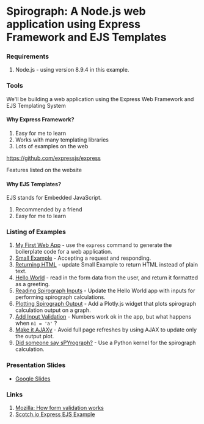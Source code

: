 # Spirograph: A Node.js web application using Express Framework and EJS Templates


### Requirements

1. Node.js - using version 8.9.4 in this example.


### Tools

We'll be building a web application using the Express Web Framework and EJS Templating System


#### Why Express Framework?
1. Easy for me to learn
2. Works with many templating libraries
3. Lots of examples on the web

https://github.com/expressjs/express

Features listed on the website


#### Why EJS Templates?

EJS stands for Embedded JavaScript.

1. Recommended by a friend
2. Easy for me to learn


### Listing of Examples

1. [My First Web App](v1_first_web_app) - use the ```express``` command to generate the boilerplate code for a web application.
2. [Small Example](v2_smaller_example) - Accepting a request and responding.
3. [Returning HTML](v3_return_html) - update Small Example to return HTML instead of plain text.
4. [Hello World](v4_hello_world) - read in the form data from the user, and return it formatted as a greeting.
5. [Reading Spirograph Inputs](v5_spirograph_inputs) - Update the Hello World app with inputs for performing spirograph calculations.
6. [Plotting Spirograph Output](v6_spirograph_outputs) - Add a Plotly.js widget that plots spirograph calculation output on a graph.
7. [Add Input Validation](v7_input_validation) - Numbers work ok in the app, but what happens when ```n1 = 'a'``` ?
8. [Make it AJAXy](v8_add_ajax) - Avoid full page refreshes by using AJAX to update only the output plot.
9. [Did someone say sPYrograph?](v9_python_kernel) - Use a Python kernel for the spirograph calculation.

### Presentation Slides

* [Google Slides](https://docs.google.com/presentation/d/1O7RET9ByzYPYSRBPvau72qC18v-IWb9xZWQXv_n0EcQ/edit?usp=sharing)

### Links
1. [Mozilla: How form validation works](https://developer.mozilla.org/en-US/docs/Learn/Server-side/Express_Nodejs/forms#Form_handling_process)
2. [Scotch.io Express EJS Example](https://scotch.io/tutorials/use-ejs-to-template-your-node-application)

